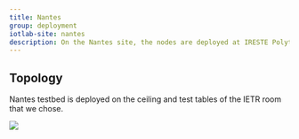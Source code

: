 ```yaml
---
title: Nantes
group: deployment
iotlab-site: nantes
description: On the Nantes site, the nodes are deployed at IRESTE Polytech's building. They are precisely deployed inside an IETR laboratory room.
---
```


## Topology

Nantes testbed is deployed on the ceiling and test tables of the IETR room that we chose. 

<div class="col p-1">
        <a href="https://www.openstreetmap.org/search?query=polytech%20nantes%20ireste#map=18/47.28203/-1.51529">
            <img class="img-fluid" src="{{ '/assets/images/deployments/nantes/' | relative_url }}polytechNantes.png">
        </a>
    </div>
